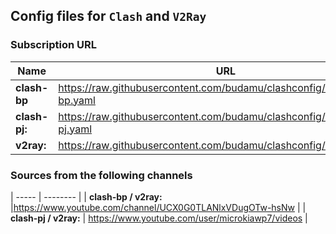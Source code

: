 ## Config files for `Clash` and `V2Ray`

### Subscription URL
| Name | URL |
| ------- | -------------- |
| **clash-bp** | https://raw.githubusercontent.com/budamu/clashconfig/main/clash-bp.yaml |
| **clash-pj:** | https://raw.githubusercontent.com/budamu/clashconfig/main/clash-pj.yaml |
| **v2ray:** | https://raw.githubusercontent.com/budamu/clashconfig/main/v2ray.txt |

### Sources from the following channels
| ----- | -------- |
| **clash-bp / v2ray:** |https://www.youtube.com/channel/UCX0G0TLANlxVDugOTw-hsNw |
| **clash-pj / v2ray:** | https://www.youtube.com/user/microkiawp7/videos |
